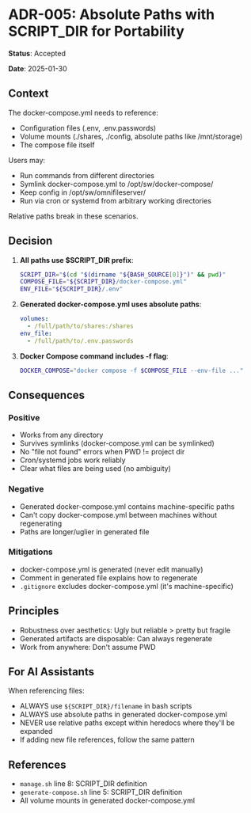# ADR-005: Absolute Paths with SCRIPT_DIR for Portability

**Status**: Accepted

**Date**: 2025-01-30

## Context

The docker-compose.yml needs to reference:
- Configuration files (.env, .env.passwords)
- Volume mounts (./shares, ./config, absolute paths like /mnt/storage)
- The compose file itself

Users may:
- Run commands from different directories
- Symlink docker-compose.yml to /opt/sw/docker-compose/
- Keep config in /opt/sw/omnifileserver/
- Run via cron or systemd from arbitrary working directories

Relative paths break in these scenarios.

## Decision

1. **All paths use $SCRIPT_DIR prefix**:
   ```bash
   SCRIPT_DIR="$(cd "$(dirname "${BASH_SOURCE[0]}")" && pwd)"
   COMPOSE_FILE="${SCRIPT_DIR}/docker-compose.yml"
   ENV_FILE="${SCRIPT_DIR}/.env"
   ```

2. **Generated docker-compose.yml uses absolute paths**:
   ```yaml
   volumes:
     - /full/path/to/shares:/shares
   env_file:
     - /full/path/to/.env.passwords
   ```

3. **Docker Compose command includes -f flag**:
   ```bash
   DOCKER_COMPOSE="docker compose -f $COMPOSE_FILE --env-file ..."
   ```

## Consequences

### Positive

- Works from any directory
- Survives symlinks (docker-compose.yml can be symlinked)
- No "file not found" errors when PWD != project dir
- Cron/systemd jobs work reliably
- Clear what files are being used (no ambiguity)

### Negative

- Generated docker-compose.yml contains machine-specific paths
- Can't copy docker-compose.yml between machines without regenerating
- Paths are longer/uglier in generated file

### Mitigations

- docker-compose.yml is generated (never edit manually)
- Comment in generated file explains how to regenerate
- `.gitignore` excludes docker-compose.yml (it's machine-specific)

## Principles

- Robustness over aesthetics: Ugly but reliable > pretty but fragile
- Generated artifacts are disposable: Can always regenerate
- Work from anywhere: Don't assume PWD

## For AI Assistants

When referencing files:
- ALWAYS use `${SCRIPT_DIR}/filename` in bash scripts
- ALWAYS use absolute paths in generated docker-compose.yml
- NEVER use relative paths except within heredocs where they'll be expanded
- If adding new file references, follow the same pattern

## References

- `manage.sh` line 8: SCRIPT_DIR definition
- `generate-compose.sh` line 5: SCRIPT_DIR definition
- All volume mounts in generated docker-compose.yml
